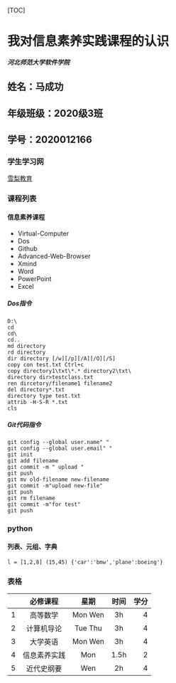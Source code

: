 [TOC]
# 我对信息素养实践课程的认识 
***河北师范大学软件学院***
## 姓名：马成功 
## 年级班级：2020级3班  
## 学号：2020012166  
### 学生学习网
[雪梨教育](http://www.edu2act.cn/task/list/)
### 课程列表
#### 信息素养课程
- Virtual-Computer
- Dos
- Github
- Advanced-Web-Browser
- Xmind
- Word
- PowerPoint
- Excel
##### Dos指令
```
D:\
cd
cd\
cd..
md directory
rd directory
dir directory [/w][/p][/A][/O][/S]
copy con test.txt Ctrl+c
copy directory1\txt\*.* directory2\txt\
directory dir>testclass.txt
ren dircetory/filename1 filename2
del directory*.txt
directory type test.txt
attrib -H-S-R *.txt
cls
```
##### Git代码指令
```
git config --global user.name" "
git config --global user.email" "
git init
git add filename 
git commit -m " upload "
git push
git mv old-filename new-filename
git commit -m"upload new-file"
git push
git rm filename
git commit -m"for test"
git push
```
### python
#### 列表、元组、字典
`l = [1,2,8] (15,45) {'car':'bmw','plane':boeing'}`
### 表格
||必修课程|星期|时间|学分|
|:-|:-:|:-:|:-:|-:|
|1|高等数学|Mon Wen|3h|4|
|2|计算机导论|Tue Thu|3h|4|
|3|大学英语|Mon Wen|3h|4|
|4|信息素养实践|Mon|1.5h|2|
|5|近代史纲要|Wen|2h|4|
